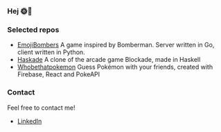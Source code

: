 ### Hej 🌞🌊

### Selected repos
- [EmojiBombers](https://github.com/mans-andersson/EmojiBombers) A game inspired by Bomberman. Server written in Go, client written in Python.
- [Haskade](https://github.com/mans-andersson/haskade) A clone of the arcade game Blockade, made in Haskell
- [Whobethatpokemon](https://github.com/vickstrom/whobethatpokemon) Guess Pokémon with your friends, created with Firebase, React and PokeAPI

### Contact
Feel free to contact me!
- [LinkedIn](https://www.linkedin.com/in/mansander/)

<!---
mans-andersson/mans-andersson is a ✨ special ✨ repository because its `README.md` (this file) appears on your GitHub profile.
You can click the Preview link to take a look at your changes.
--->
